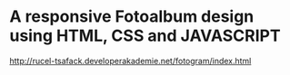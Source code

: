 # A responsive Fotoalbum design using HTML, CSS and JAVASCRIPT


http://rucel-tsafack.developerakademie.net/fotogram/index.html
